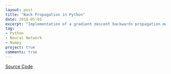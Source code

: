 ```yaml
---
layout: post
title: "Back Propagation in Python"
date: 2018-05-01
excerpt: "Implementation of a gradient descent backwards propagation method in Python using Numpy"
tag:
- Python
- Neural Network
- Numpy
project: true
comments: true
---
```


[Source Code](https://github.com/CVaranese/DLNN/tree/master/BackProp)
